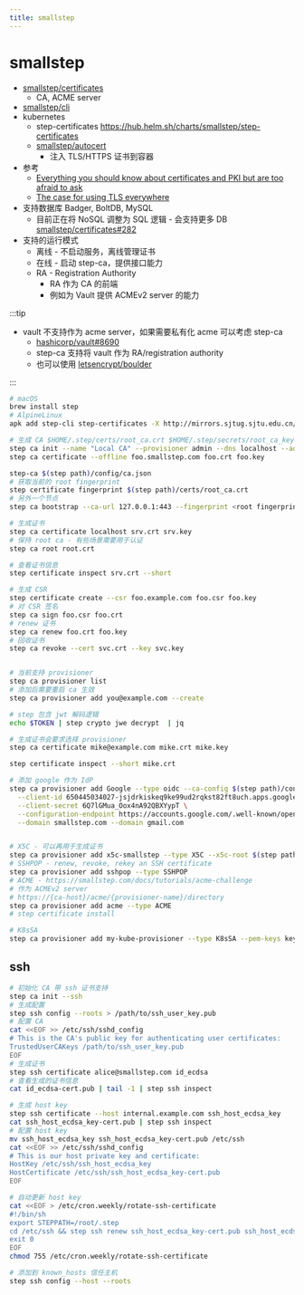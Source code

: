 ```yaml
---
title: smallstep
---
```


# smallstep

- [smallstep/certificates](https://github.com/smallstep/certificates)
  - CA, ACME server
- [smallstep/cli](https://github.com/smallstep/cli)
- kubernetes
  - step-certificates https://hub.helm.sh/charts/smallstep/step-certificates
  - [smallstep/autocert](https://github.com/smallstep/autocert)
    - 注入 TLS/HTTPS 证书到容器
- 参考
  - [Everything you should know about certificates and PKI but are too afraid to ask](https://smallstep.com/blog/everything-pki)
  - [The case for using TLS everywhere](https://smallstep.com/blog/use-tls)
- 支持数据库 Badger, BoltDB, MySQL
  - 目前正在将 NoSQL 调整为 SQL 逻辑 - 会支持更多 DB [smallstep/certificates#282](https://github.com/smallstep/certificates/issues/282)
- 支持的运行模式
  - 离线 - 不启动服务，离线管理证书
  - 在线 - 启动 step-ca，提供接口能力
  - RA - Registration Authority
    - RA 作为 CA 的前端
    - 例如为 Vault 提供 ACMEv2 server 的能力

:::tip

- vault 不支持作为 acme server，如果需要私有化 acme 可以考虑 step-ca
  - [hashicorp/vault#8690](https://github.com/hashicorp/vault/issues/8690)
  - step-ca 支持将 vault 作为 RA/registration authority
  - 也可以使用 [letsencrypt/boulder](https://github.com/letsencrypt/boulder)

:::

```bash
# macOS
brew install step
# AlpineLinux
apk add step-cli step-certificates -X http://mirrors.sjtug.sjtu.edu.cn/alpine/edge/testing/

# 生成 CA $HOME/.step/certs/root_ca.crt $HOME/.step/secrets/root_ca_key
step ca init --name "Local CA" --provisioner admin --dns localhost --address ":443"
step ca certificate --offline foo.smallstep.com foo.crt foo.key

step-ca $(step path)/config/ca.json
# 获取当前的 root fingerprint
step certificate fingerprint $(step path)/certs/root_ca.crt
# 另外一个节点
step ca bootstrap --ca-url 127.0.0.1:443 --fingerprint <root fingerprint>

# 生成证书
step ca certificate localhost srv.crt srv.key
# 保持 root ca - 有些场景需要用于认证
step ca root root.crt

# 查看证书信息
step certificate inspect srv.crt --short

# 生成 CSR
step certificate create --csr foo.example.com foo.csr foo.key
# 对 CSR 签名
step ca sign foo.csr foo.crt
# renew 证书
step ca renew foo.crt foo.key
# 回收证书
step ca revoke --cert svc.crt --key svc.key


# 当前支持 provisioner
step ca provisioner list
# 添加后需要重启 ca 生效
step ca provisioner add you@example.com --create

# step 包含 jwt 解码逻辑
echo $TOKEN | step crypto jwe decrypt  | jq

# 生成证书会要求选择 provisioner
step ca certificate mike@example.com mike.crt mike.key

step certificate inspect --short mike.crt

# 添加 google 作为 IdP
step ca provisioner add Google --type oidc --ca-config $(step path)/config/ca.json \
  --client-id 650445034027-jsjdrkiskeq9ke99ud2rqkst82ft8uch.apps.googleusercontent.com \
  --client-secret 6Q7lGMua_Oox4nA92QBXYypT \
  --configuration-endpoint https://accounts.google.com/.well-known/openid-configuration \
  --domain smallstep.com --domain gmail.com


# X5C - 可以再用于生成证书
step ca provisioner add x5c-smallstep --type X5C --x5c-root $(step path)/certs/root_ca.crt
# SSHPOP - renew, revoke, rekey an SSH certificate
step ca provisioner add sshpop --type SSHPOP
# ACME - https://smallstep.com/docs/tutorials/acme-challenge
# 作为 ACMEv2 server
# https://{ca-host}/acme/{provisioner-name}/directory
step ca provisioner add acme --type ACME
# step certificate install

# K8sSA
step ca provisioner add my-kube-provisioner --type K8sSA --pem-keys key.pub
```

## ssh

```bash
# 初始化 CA 带 ssh 证书支持
step ca init --ssh
# 生成配置
step ssh config --roots > /path/to/ssh_user_key.pub
# 配置 CA
cat <<EOF >> /etc/ssh/sshd_config
# This is the CA's public key for authenticating user certificates:
TrustedUserCAKeys /path/to/ssh_user_key.pub
EOF
# 生成证书
step ssh certificate alice@smallstep.com id_ecdsa
# 查看生成的证书信息
cat id_ecdsa-cert.pub | tail -1 | step ssh inspect

# 生成 host key
step ssh certificate --host internal.example.com ssh_host_ecdsa_key
cat ssh_host_ecdsa_key-cert.pub | step ssh inspect
# 配置 host key
mv ssh_host_ecdsa_key ssh_host_ecdsa_key-cert.pub /etc/ssh
cat <<EOF >> /etc/ssh/sshd_config
# This is our host private key and certificate:
HostKey /etc/ssh/ssh_host_ecdsa_key
HostCertificate /etc/ssh/ssh_host_ecdsa_key-cert.pub
EOF

# 自动更新 host key
cat <<EOF > /etc/cron.weekly/rotate-ssh-certificate
#!/bin/sh
export STEPPATH=/root/.step
cd /etc/ssh && step ssh renew ssh_host_ecdsa_key-cert.pub ssh_host_ecdsa_key --force 2> /dev/null
exit 0
EOF
chmod 755 /etc/cron.weekly/rotate-ssh-certificate

# 添加到 known_hosts 信任主机
step ssh config --host --roots
```
